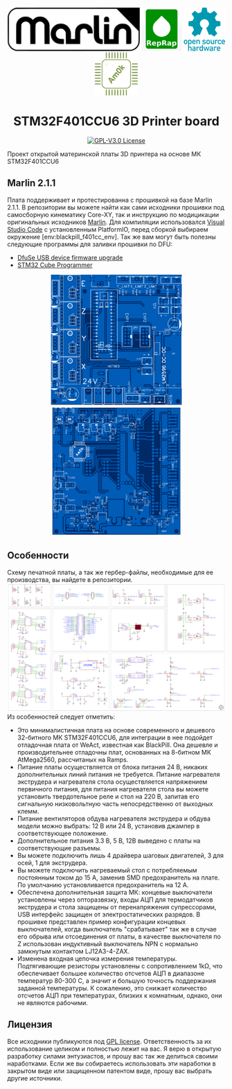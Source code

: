 <p align="center">
  <img src="images/marlin-old-250.png" height="100"/>
  <img src="images/RepRap.png" height="100"/>
  <img src="images/Open-source-hardware-logo.png" height="100"/>
  <img src="images/Am0k-logo.png" height="100"/>
</p>

<h1 align="center">STM32F401CCU6 3D Printer board</h1>

<p align="center">
    <a href="/LICENSE"><img alt="GPL-V3.0 License" src="https://img.shields.io/github/license/marlinfirmware/marlin.svg"></a>
</p>

Проект открытой материнской платы 3D принтера на основе МК STM32F401CCU6

## Marlin 2.1.1

Плата поддерживает и протестированна с прошивкой на базе Marlin 2.1.1. В репозитории вы можете найти как сами исходники прошивки под самосборную кинематику Core-XY, так и инструкцию по модицикации оригинальных исходников <a href="https://marlinfw.org/meta/download/Marlin">Marlin</a>. Для компиляции использовался <a href="https://code.visualstudio.com">Visual Studio Code</a> с установленным PlatformIO, перед сборкой выбираем окружение [env:blackpill_f401cc_env]. Так же вам могут быть полезны следующие программы для заливки прошивки по DFU:
 * <a href="https://www.st.com/en/development-tools/stsw-stm32080.html">DfuSe USB device firmware upgrade</a>
 * <a href="https://www.st.com/en/development-tools/stm32cubeprog.html">STM32 Cube Programmer</a>

<p align="center">
  <img src="images/board_top.png" height="300"/>
  <img src="images/board_bottom.png" height="300"/>
</p>

## Особенности

Схему печатной платы, а так же гербер-файлы, необходимые для ее производства, вы найдете в репозитории.
<img src="images/Schematic_Marlin_STM30F401CCU6_main.png"/>
Из особенностей следует отметить:
- Это минималистичная плата на основе современного и дешевого 32-битного МК STM32F401CCU6, для интеграции в нее подойдет
отладочная плата от WeAct, известная как BlackPill. Она дешевле и производительнее отладочны плат, основанных на
8-битном МК AtMega2560, рассчитаных на Ramps.
- Питание платы осуществляется от блока питания 24 В, никаких дополнительных линий питания не требуется. Питание нагревателя
экструдера и нагревателя стола осуществляется напряжением первичного питания, для питания нагревателя стола вы можете
установить твердотельное реле и стол на 220 В, запитав его сигнальную низковольтную часть непосредственно от выходных клемм.
- Питание вентиляторов обдува нагревателя экструдера и обдува модели можно выбрать: 12 В или 24 В, установив джампер в соответствующее положение.
- Дополнительное питания 3.3 В, 5 В, 12В выведено с платы на соответствующие разъемы.
- Вы можете подключить лишь 4 драйвера шаговых двигателей, 3 для осей, 1 для экструдера.
- Вы можете подключить нагреваемый стол с потребляемым постоянным током до 15 А, заменив SMD предохранитель на плате.
По умолчанию установливается предохранитель на 12 А.
- Обеспечена дополнительная защита МК: концевые выключатели установлены через опторазвязку, входы АЦП для термодатчиков экструдера и стола защищены от перенапряжения супрессорами, USB интерфейс защищен от электростатических разрядов. В прошивке представлен пример конфигурации концевых выключателей, когда выключатель "срабатывает" так же в случае его обрыва или отсоединения от платы, в качестве выключателя по Z использован индуктивный выключатель NPN с нормально замкнутым контактом LJ12A3-4-ZAX.
- Изменена входная цепочка измерения температуры. Подтягивающие резисторы установлены с сопротивлением 1kΩ, что обеспечивает большее количество отсчетов АЦП в диапазоне температур 80-300 C, а значит и большую точность поддержания заданной температуры.
К сожалению, это снижает количество отсчетов АЦП при температурах, близких к комнатным, однако, они не являются рабочими.

## Лицензия

Все исходники публикуются под [GPL license](/LICENSE). Ответственность за их использование целиком и полностью лежит на вас. Я верю в открытую разработку силами энтузиастов, и прошу вас так же делиться своими наработками. Если же вы собираетесь использовать эти наработки в закрытом виде или защищенном патентом виде, прошу вас выбрать другие источники.